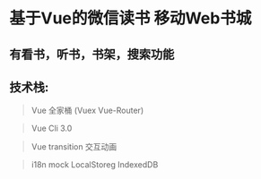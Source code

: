 # 基于Vue的微信读书 移动Web书城

## 有看书，听书，书架，搜索功能

## 技术栈:
> Vue 全家桶 (Vuex Vue-Router)

> Vue Cli 3.0

> Vue transition 交互动画

> i18n mock  LocalStoreg IndexedDB
